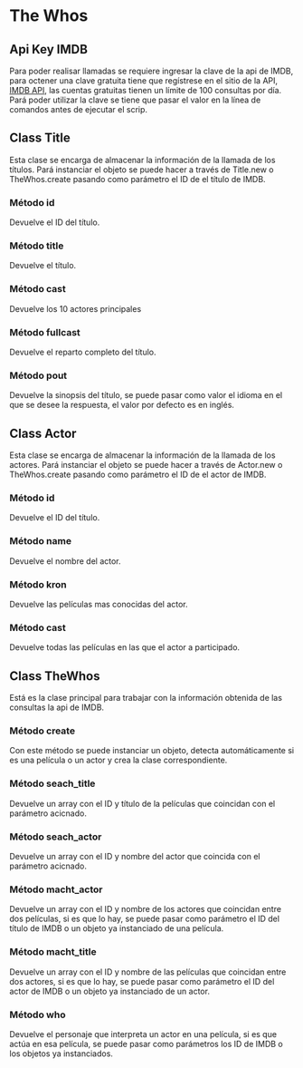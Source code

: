 # The Whos

## Api Key IMDB
Para poder realisar llamadas se requiere ingresar la clave de la api de IMDB, para octener una clave gratuita tiene que regístrese en el sitio de la API, [IMDB API](https://imdb-api.com/Identity/Account/Register), las cuentas gratuitas tienen un límite de 100 consultas por día.
Pará poder utilizar la clave se tiene que pasar el valor en la línea de comandos antes de ejecutar el scrip. 

## Class Title 
Esta clase se encarga de almacenar la información de la llamada de los títulos. 
Pará instanciar el objeto se puede hacer a través de Title.new o TheWhos.create pasando como parámetro el ID de el título de IMDB. 
### Método id
Devuelve el ID del título. 
### Método title
Devuelve el título. 
### Método cast
Devuelve los 10 actores principales 
### Método fullcast
Devuelve el reparto completo del título.
### Método pout
Devuelve la sinopsis del título, se puede pasar como valor el idioma en el que se desee la respuesta, el valor por defecto es en inglés. 

## Class Actor
Esta clase se encarga de almacenar la información de la llamada de los actores. 
Pará instanciar el objeto se puede hacer a través de Actor.new o TheWhos.create pasando como parámetro el ID de el actor de IMDB. 
### Método id
Devuelve el ID del título.
### Método name
Devuelve el nombre del actor.
### Método kron
Devuelve las películas mas conocidas del actor.

### Método cast
Devuelve todas las películas en las que el actor a participado.

## Class TheWhos
Está es la clase principal para trabajar con la información obtenida de las consultas la api de IMDB.
### Método create
Con este método se puede instanciar un objeto, detecta automáticamente si es una película o un actor y crea la clase correspondiente.
### Método seach_title
Devuelve un array con el ID y título de la películas que coincidan con el parámetro acicnado. 
### Método seach_actor
Devuelve un array con el ID y nombre del actor que coincida con el parámetro acicnado. 
### Método macht_actor 
Devuelve un array con el ID y nombre de los actores que coincidan entre dos películas, si es que lo hay, se puede pasar como parámetro el ID del título de IMDB o un objeto ya instanciado de una película. 
### Método macht_title
Devuelve un array con el ID y nombre de las películas que coincidan entre dos actores, si es que lo hay, se puede pasar como parámetro el ID del actor de IMDB o un objeto ya instanciado de un actor.
### Método who
Devuelve el personaje que interpreta un actor en una película, si es que actúa en esa película, se puede pasar como parámetros los ID de IMDB o los objetos ya instanciados. 
